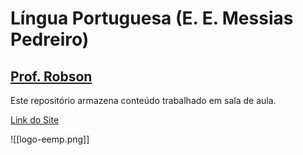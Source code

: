 # Língua Portuguesa (E. E. Messias Pedreiro)
## [Prof. Robson](https://instagram.com/robsonfvilela)

Este repositório armazena conteúdo trabalhado em sala de aula.

[Link do Site](https://robsonfvilela.github.io/eemp2023/)

![[logo-eemp.png]]